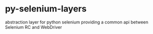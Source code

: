 py-selenium-layers
==================

abstraction layer for python selenium providing a common api between Selenium RC and WebDriver